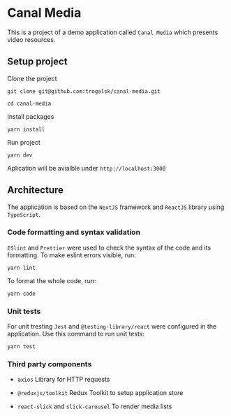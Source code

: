 # Canal Media
This is a project of a demo application called `Canal Media` which presents video resources.

## Setup project

Clone the project
```
git clone git@github.com:trogalsk/canal-media.git

cd canal-media
```
Install packages
```
yarn install
```
Run project
```
yarn dev
```
Aplication will be avialble under `http://localhost:3000`

## Architecture
The application is based on the `NextJS` framework and `ReactJS` library using `TypeScript`.

### Code formatting and syntax validation
`ESlint` and `Prettier` were used to check the syntax of the code and its formatting.
To make eslint errors visible, run:
```
yarn lint
```
To format the whole code, run:
```
yarn code
```

### Unit tests
For unit tresting `Jest` and `@testing-library/react` were configured in the application.
Use this command to run unit tests:
```
yarn test
```

### Third party components

- `axios`
Library for HTTP requests

- `@reduxjs/toolkit`
Redux Toolkit to setup application store

- `react-slick` and `slick-carousel`
To render media lists
